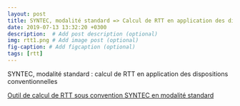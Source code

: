 ```yaml
---
layout: post
title: SYNTEC, modalité standard => Calcul de RTT en application des dispositions conventionnelles
date: 2019-07-13 13:32:20 +0300
description:  # Add post description (optional)
img: rtt1.png # Add image post (optional)
fig-caption: # Add figcaption (optional)
tags: [rtt]
---
```

SYNTEC, modalité standard : calcul de RTT en application des dispositions conventionnelles

[Outil de calcul de RTT sous convention SYNTEC en modalité standard](/syntec/index.hthml)